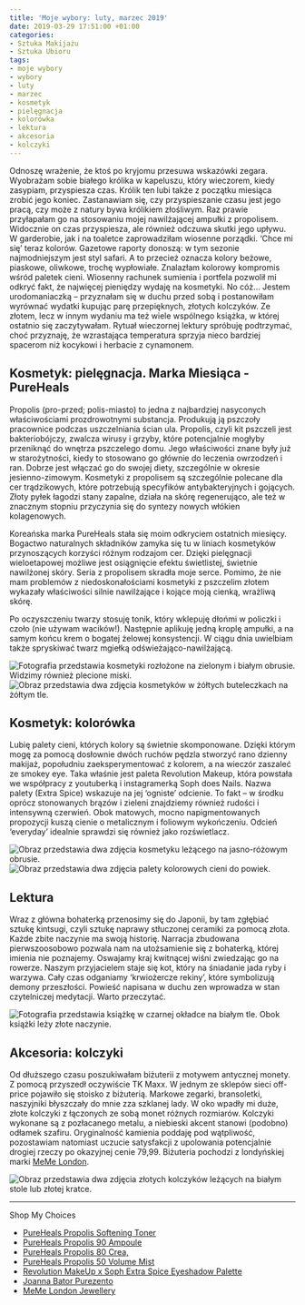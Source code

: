 ```yaml
---
title: 'Moje wybory: luty, marzec 2019'
date: 2019-03-29 17:51:00 +01:00
categories:
- Sztuka Makijażu
- Sztuka Ubioru
tags:
- moje wybory
- wybory
- luty
- marzec
- kosmetyk
- pielęgnacja
- kolorówka
- lektura
- akcesoria
- kolczyki
---
```


Odnoszę wrażenie, że ktoś po kryjomu przesuwa wskazówki zegara. Wyobrażam sobie białego królika w kapeluszu, który wieczorem, kiedy zasypiam, przyspiesza czas. Królik ten lubi także z początku miesiąca zrobić jego koniec. Zastanawiam się, czy przyspieszanie czasu jest jego pracą, czy może z natury bywa królikiem złośliwym. Raz prawie przyłapałam go na stosowaniu mojej nawilżającej ampułki z propolisem. Widocznie on czas przyspiesza, ale również odczuwa skutki jego upływu. W garderobie, jak i na toaletce zaprowadziłam wiosenne porządki. ‘Chce mi się’ teraz kolorów. Gazetowe raporty donoszą: w tym sezonie najmodniejszym jest styl safari. A to przecież oznacza kolory beżowe, piaskowe, oliwkowe, trochę wypłowiałe. Znalazłam kolorowy kompromis wśród paletek cieni. Wiosenny rachunek sumienia i portfela pozwolił mi odkryć fakt, że najwięcej pieniędzy wydaję na kosmetyki. No cóż… Jestem urodomaniaczką – przyznałam się w duchu przed sobą i postanowiłam wyrównać wydatki kupując parę przepięknych, złotych kolczyków. Ze złotem, lecz w innym wydaniu ma też wiele wspólnego książka, w której ostatnio się zaczytywałam. Rytuał wieczornej lektury spróbuję podtrzymać, choć przyznaję, że wzrastająca temperatura sprzyja nieco bardziej spacerom niż kocykowi i herbacie z cynamonem. 

## Kosmetyk: pielęgnacja. Marka Miesiąca - PureHeals

Propolis (pro-przed; polis-miasto) to jedna z najbardziej nasyconych właściwościami prozdrowotnymi substancja. Produkują ją pszczoły pracownice podczas uszczelniania ścian ula. Propolis, czyli kit pszczeli jest bakteriobójczy, zwalcza wirusy i grzyby, które potencjalnie mogłyby przeniknąć do wnętrza pszczelego domu. Jego właściwości znane były już w starożytności, kiedy to stosowano go głównie do leczenia owrzodzeń i ran. Dobrze jest włączać go do swojej diety, szczególnie w okresie jesienno-zimowym. Kosmetyki z propolisem są szczególnie polecane dla cer trądzikowych, które potrzebują specyfików antybakteryjnych i gojących. Złoty pyłek łagodzi stany zapalne, działa na skórę regenerująco, ale też w znacznym stopniu przyczynia się do syntezy nowych włókien kolagenowych. 

Koreańska marka PureHeals stała się moim odkryciem ostatnich miesięcy. Bogactwo naturalnych składników zamyka się tu w liniach kosmetyków przynoszących korzyści różnym rodzajom cer. Dzięki pielęgnacji wieloetapowej możliwe jest osiągnięcie efektu świetlistej, świetnie nawilżonej skóry. Seria z propolisem skradła moje serce. Pomimo, że nie mam problemów z niedoskonałościami kosmetyki z pszczelim złotem wykazały właściwości silnie nawilżające i kojące moją cienką, wrażliwą skórę. 

Po oczyszczeniu twarzy stosuję tonik, który wklepuję dłońmi w policzki i czoło (nie używam wacików!). Następnie aplikuję jedną kroplę ampułki, a na samym końcu krem o bogatej żelowej konsystencji. W ciągu dnia uwielbiam także spryskiwać twarz mgiełką odświeżająco-nawilżającą.

![Fotografia przedstawia kosmetyki rozłożone na zielonym i białym obrusie. Widzimy również plecione miski.](https://d324imu86q1bqn.cloudfront.net/uploads/asset/attachment/9272331/ello-optimized-b85d2f76.jpg)
![Obraz przedstawia dwa zdjęcia kosmetyków w żółtych buteleczkach na żółtym tle.](https://d324imu86q1bqn.cloudfront.net/uploads/asset/attachment/9272336/ello-optimized-d18d04fd.jpg)

## Kosmetyk: kolorówka

Lubię palety cieni, których kolory są świetnie skomponowane. Dzięki którym mogę za pomocą dosłownie dwóch ruchów pędzla stworzyć rano dzienny makijaż, popołudniu zaeksperymentować z kolorem, a na wieczór zaszaleć ze smokey eye. Taka właśnie jest paleta Revolution Makeup, która powstała we współpracy z youtuberką i instagramerką Soph does Nails. Nazwa palety (Extra Spice) wskazuje na jej ‘ogniste’ odcienie. To fakt – w środku oprócz stonowanych brązów i zieleni znajdziemy również rudości i intensywną czerwień. Obok matowych, mocno napigmentowanych propozycji kuszą cienie o metalicznym i foliowym wykończeniu. Odcień ‘everyday’ idealnie sprawdzi się również jako rozświetlacz.

![Obraz przedstawia dwa zdjęcia kosmetyku leżącego na jasno-różowym obrusie.](https://d324imu86q1bqn.cloudfront.net/uploads/asset/attachment/9272353/ello-optimized-42c78369.jpg)
![Obraz przedstawia dwa zdjęcia palety kolorowych cieni do powiek.](https://d324imu86q1bqn.cloudfront.net/uploads/asset/attachment/9272356/ello-optimized-36ed1a89.jpg)

## Lektura

Wraz z główna bohaterką przenosimy się do Japonii, by tam zgłębiać sztukę kintsugi, czyli sztukę naprawy stłuczonej ceramiki za pomocą złota. Każde zbite naczynie ma swoją historię. Narracja zbudowana pierwszoosobowo pozwala nam na utożsamienie się z bohaterką, której imienia nie poznajemy. Oswajamy kraj kwitnącej wiśni zwiedzając go na rowerze. Naszym przyjacielem staje się kot, który na śniadanie jada ryby i warzywa. Cały czas odganiamy ‘krwiożercze rekiny’, które symbolizują demony przeszłości. Powieść napisana w duchu zen wprowadza w stan czytelniczej medytacji. Warto przeczytać.

![Fotografia przedstawia książkę w czarnej okładce na białym tle. Obok książki leży złote naczynie.](https://d324imu86q1bqn.cloudfront.net/uploads/asset/attachment/9272346/ello-optimized-7eb2d5ba.jpg)

## Akcesoria: kolczyki

Od dłuższego czasu poszukiwałam biżuterii z motywem antycznej monety. Z pomocą przyszedł oczywiście TK Maxx. W jednym ze sklepów sieci off-price pojawiło się stoisko z biżuterią. Markowe zegarki, bransoletki, naszyjniki błyszczały do mnie zza szklanej lady. W oko wpadły mi duże, złote kolczyki z łączonych ze sobą monet różnych rozmiarów. Kolczyki wykonane są z pozłacanego metalu, a niebieski akcent stanowi (podobno) odłamek szafiru. Oryginalność kamienia poddaję pod wątpliwość, pozostawiam natomiast uczucie satysfakcji z upolowania potencjalnie drogiej rzeczy po okazyjnej cenie 79,99. Biżuteria pochodzi z londyńskiej marki [MeMe London](https://www.meme.london/).

![Obraz przedstawia dwa zdjęcia złotych kolczyków leżących na białym stole lub złotej kratce.](https://ello-direct-uploads.s3.amazonaws.com/uploads/07c3b467-4a3b-4d49-9109-c0b3f8bbcfb1/ello-eb67a679-37c1-4697-8302-4cc0bffb1db6.jpeg)

-----------------

Shop My Choices

* [PureHeals Propolis Softening Toner](https://www.hebe.pl/produkty/tonik-do-twarzy-130-ml-pureheals-propolis)
* [PureHeals Propolis 90 Ampoule](https://www.hebe.pl/produkty/serum-ampulka-do-twarzy-30-ml-pureheals-propolis)
* [PureHeals Propolis 80 Crea,](https://www.hebe.pl/produkty/koreanski-krem-50-ml-pureheals-propolis-80)
* [PureHeals Propolis 50 Volume Mist](https://www.hebe.pl/produkty/mgielka-do-twarzy-100-ml-pureheals-propolis)
* [Revolution MakeUp x Soph Extra Spice Eyeshadow Palette](https://www.hebe.pl/produkty/paleta-cieni-14-4-g-revolution-makeup-extra-spice)
* [Joanna Bator Purezento](https://www.empik.com/purezento-bator-joanna,p1169652958,ksiazka-p?gclid=CjwKCAjw1dzkBRBWEiwAROVDLIU8d-4wwkgXBUX8q5BeRc_vUEjYFImvKX9aerVxpRKifgbgCtXEcRoC5gwQAvD_BwE&gclsrc=aw.ds)
* [MeMe London Jewellery](https://www.meme.london/)